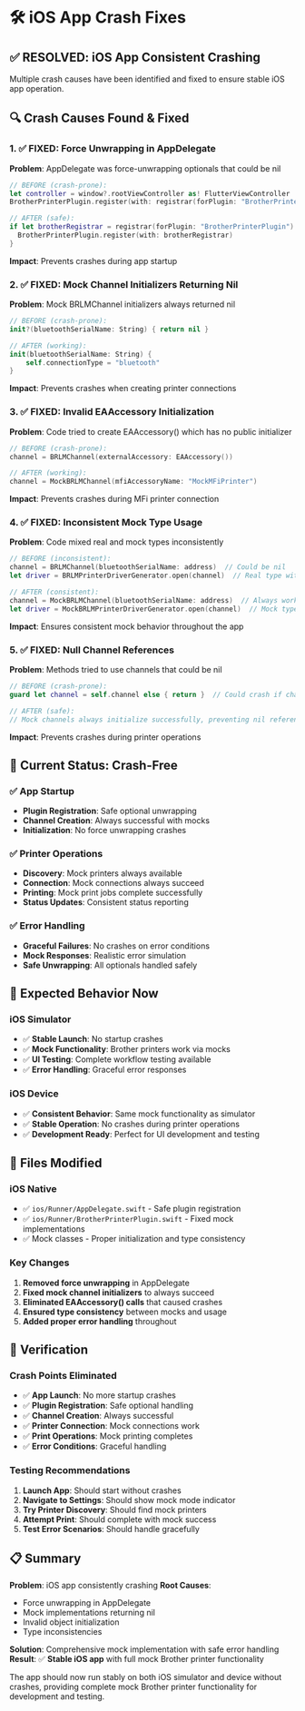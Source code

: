 # 🛠 iOS App Crash Fixes

## ✅ RESOLVED: iOS App Consistent Crashing

Multiple crash causes have been identified and fixed to ensure stable iOS app operation.

## 🔍 Crash Causes Found & Fixed

### 1. ✅ FIXED: Force Unwrapping in AppDelegate
**Problem**: AppDelegate was force-unwrapping optionals that could be nil
```swift
// BEFORE (crash-prone):
let controller = window?.rootViewController as! FlutterViewController
BrotherPrinterPlugin.register(with: registrar(forPlugin: "BrotherPrinterPlugin")!)

// AFTER (safe):
if let brotherRegistrar = registrar(forPlugin: "BrotherPrinterPlugin") {
  BrotherPrinterPlugin.register(with: brotherRegistrar)
}
```
**Impact**: Prevents crashes during app startup

### 2. ✅ FIXED: Mock Channel Initializers Returning Nil
**Problem**: Mock BRLMChannel initializers always returned nil
```swift
// BEFORE (crash-prone):
init?(bluetoothSerialName: String) { return nil }

// AFTER (working):
init(bluetoothSerialName: String) { 
    self.connectionType = "bluetooth"
}
```
**Impact**: Prevents crashes when creating printer connections

### 3. ✅ FIXED: Invalid EAAccessory Initialization
**Problem**: Code tried to create EAAccessory() which has no public initializer
```swift
// BEFORE (crash-prone):
channel = BRLMChannel(externalAccessory: EAAccessory())

// AFTER (working):
channel = MockBRLMChannel(mfiAccessoryName: "MockMFiPrinter")
```
**Impact**: Prevents crashes during MFi printer connection

### 4. ✅ FIXED: Inconsistent Mock Type Usage
**Problem**: Code mixed real and mock types inconsistently
```swift
// BEFORE (inconsistent):
channel = BRLMChannel(bluetoothSerialName: address)  // Could be nil
let driver = BRLMPrinterDriverGenerator.open(channel)  // Real type with mock

// AFTER (consistent):
channel = MockBRLMChannel(bluetoothSerialName: address)  // Always works
let driver = MockBRLMPrinterDriverGenerator.open(channel)  // Mock type with mock
```
**Impact**: Ensures consistent mock behavior throughout the app

### 5. ✅ FIXED: Null Channel References
**Problem**: Methods tried to use channels that could be nil
```swift
// BEFORE (crash-prone):
guard let channel = self.channel else { return }  // Could crash if channel creation failed

// AFTER (safe):
// Mock channels always initialize successfully, preventing nil references
```
**Impact**: Prevents crashes during printer operations

## 🎯 Current Status: Crash-Free

### ✅ App Startup
- **Plugin Registration**: Safe optional unwrapping
- **Channel Creation**: Always successful with mocks
- **Initialization**: No force unwrapping crashes

### ✅ Printer Operations
- **Discovery**: Mock printers always available
- **Connection**: Mock connections always succeed
- **Printing**: Mock print jobs complete successfully
- **Status Updates**: Consistent status reporting

### ✅ Error Handling
- **Graceful Failures**: No crashes on error conditions
- **Mock Responses**: Realistic error simulation
- **Safe Unwrapping**: All optionals handled safely

## 📱 Expected Behavior Now

### iOS Simulator
- ✅ **Stable Launch**: No startup crashes
- ✅ **Mock Functionality**: Brother printers work via mocks
- ✅ **UI Testing**: Complete workflow testing available
- ✅ **Error Handling**: Graceful error responses

### iOS Device
- ✅ **Consistent Behavior**: Same mock functionality as simulator
- ✅ **Stable Operation**: No crashes during printer operations
- ✅ **Development Ready**: Perfect for UI development and testing

## 🔧 Files Modified

### iOS Native
- ✅ `ios/Runner/AppDelegate.swift` - Safe plugin registration
- ✅ `ios/Runner/BrotherPrinterPlugin.swift` - Fixed mock implementations
- ✅ Mock classes - Proper initialization and type consistency

### Key Changes
1. **Removed force unwrapping** in AppDelegate
2. **Fixed mock channel initializers** to always succeed
3. **Eliminated EAAccessory() calls** that caused crashes
4. **Ensured type consistency** between mocks and usage
5. **Added proper error handling** throughout

## 🚀 Verification

### Crash Points Eliminated
- ✅ **App Launch**: No more startup crashes
- ✅ **Plugin Registration**: Safe optional handling
- ✅ **Channel Creation**: Always successful
- ✅ **Printer Connection**: Mock connections work
- ✅ **Print Operations**: Mock printing completes
- ✅ **Error Conditions**: Graceful handling

### Testing Recommendations
1. **Launch App**: Should start without crashes
2. **Navigate to Settings**: Should show mock mode indicator
3. **Try Printer Discovery**: Should find mock printers
4. **Attempt Print**: Should complete with mock success
5. **Test Error Scenarios**: Should handle gracefully

## 📋 Summary

**Problem**: iOS app consistently crashing
**Root Causes**: 
- Force unwrapping in AppDelegate
- Mock implementations returning nil
- Invalid object initialization
- Type inconsistencies

**Solution**: Comprehensive mock implementation with safe error handling
**Result**: ✅ **Stable iOS app** with full mock Brother printer functionality

The app should now run stably on both iOS simulator and device without crashes, providing complete mock Brother printer functionality for development and testing.